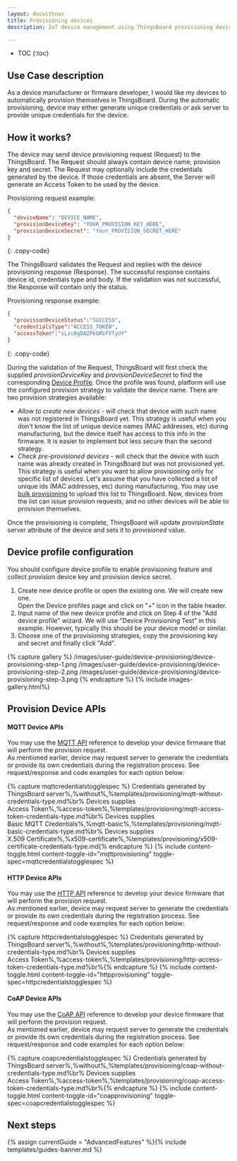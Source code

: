 ```yaml
---
layout: docwithnav
title: Provisioning devices
description: IoT device management using ThingsBoard provisioning devices feature

---
```


* TOC
{:toc}

## Use Case description

As a device manufacturer or firmware developer, I would like my devices to automatically provision themselves in ThingsBoard.
During the automatic provisioning, device may either generate unique credentials or ask server to provide unique credentials for the device. 
   
## How it works?


The device may send device provisioning request (Request) to the ThingsBoard. The Request should always contain device name, provision key and secret. 
The Request may optionally include the credentials generated by the device. If those credentials are absent, the Server will generate an Access Token to be used by the device.

Provisioning request example:

```json
{
  "deviceName": "DEVICE_NAME",
  "provisionDeviceKey": "YOUR_PROVISION_KEY_HERE",
  "provisionDeviceSecret": "Your_PROVISION_SECRET_HERE"
}
```
{: .copy-code}

The ThingsBoard validates the Request and replies with the device provisioning response (Response). 
The successful response contains device id, credentials type and body. 
If the validation was not successful, the Response will contain only the status.

Provisioning response example:

```json
{
  "provisionDeviceStatus":"SUCCESS",  
  "credentialsType":"ACCESS_TOKEN",
  "accessToken":"sLzc0gDAZPkGMzFVTyUY"
}
```
{: .copy-code}

During the validation of the Request, ThingsBoard will first check the supplied *provisionDeviceKey* and *provisionDeviceSecret* to find the corresponding [Device Profile](/docs/user-guide/device-profiles/).
Once the profile was found, platform will use the configured provision strategy to validate the device name. 
There are two provision strategies available:

* *Allow to create new devices* - will check that device with such name was not registered in ThingsBoard yet. 
This strategy is useful when you don't know the list of unique device names (MAC addresses, etc) during manufacturing, but the device itself has access to this info in the firmware. 
It is easier to implement but less secure than the second strategy.  
* *Check pre-provisioned devices* - will check that the device with such name was already created in ThingsBoard but was not provisioned yet.
This strategy is useful when you want to allow provisioning only for specific list of devices. Let's assume that you have collected a list of unique ids (MAC addresses, etc) during manufacturing. 
You may use [bulk provisioning](/docs/user-guide/bulk-provisioning/) to upload this list to ThingsBoard. Now, devices from the list can issue provision requests, and no other devices will be able to provision themselves.  
          
Once the provisioning is complete, ThingsBoard will update *provisionState* server attribute of the device and sets it to *provisioned* value.

## Device profile configuration

You should configure device profile to enable provisioning feature and collect provision device key and provision device secret.

1. Create new device profile or open the existing one. We will create new one.     
Open the Device profiles page and click on "+" icon in the table header.
2. Input name of the new device profile and click on Step 4 of the "Add device profile" wizard. 
We will use "Device Provisioning Test" in this example. However, typically this should be your device model or similar. 
3. Choose one of the provisioning strategies, copy the provisioning key and secret and finally click "Add". 

{% capture gallery %}
    /images/user-guide/device-provisioning/device-provisioning-step-1.png
    /images/user-guide/device-provisioning/device-provisioning-step-2.png
    /images/user-guide/device-provisioning/device-provisioning-step-3.png
{% endcapture %} 
{% include images-gallery.html%}  

## Provision Device APIs 

#### MQTT Device APIs 

You may use the [MQTT API](/docs/reference/mqtt-api/#device-provisioning) reference to develop your device firmware that will perform the provision request.   
As mentioned earlier, device may request server to generate the credentials or provide its own credentials during the registration process.
See request/response and code examples for each option below:

{% capture mqttcredentialstogglespec %}
Credentials generated by ThingsBoard server%,%without%,%templates/provisioning/mqtt-without-credentials-type.md%br%
Devices supplies<br/>Access Token%,%access-token%,%templates/provisioning/mqtt-access-token-credentials-type.md%br%
Devices supplies<br/>Basic MQTT Credentials%,%mqtt-basic%,%templates/provisioning/mqtt-basic-credentials-type.md%br%
Devices supplies<br/>X.509 Certificate%,%x509-certificate%,%templates/provisioning/x509-certificate-credentials-type.md{% endcapture %}
{% include content-toggle.html content-toggle-id="mqttprovisioning" toggle-spec=mqttcredentialstogglespec %}

#### HTTP Device APIs 

You may use the [HTTP API](/docs/reference/http-api/#device-provisioning) reference to develop your device firmware that will perform the provision request.   
As mentioned earlier, device may request server to generate the credentials or provide its own credentials during the registration process.
See request/response and code examples for each option below:

{% capture httpcredentialstogglespec %}
Credentials generated by ThingsBoard server%,%without%,%templates/provisioning/http-without-credentials-type.md%br%
Devices supplies<br/>Access Token%,%access-token%,%templates/provisioning/http-access-token-credentials-type.md%br%{% endcapture %}
{% include content-toggle.html content-toggle-id="httpprovisioning" toggle-spec=httpcredentialstogglespec %}

#### CoAP Device APIs 

You may use the [CoAP API](/docs/reference/coap-api/#device-provisioning) reference to develop your device firmware that will perform the provision request.   
As mentioned earlier, device may request server to generate the credentials or provide its own credentials during the registration process.
See request/response and code examples for each option below:

{% capture coapcredentialstogglespec %}
Credentials generated by ThingsBoard server%,%without%,%templates/provisioning/coap-without-credentials-type.md%br%
Devices supplies<br/>Access Token%,%access-token%,%templates/provisioning/coap-access-token-credentials-type.md%br%{% endcapture %}
{% include content-toggle.html content-toggle-id="coapprovisioning" toggle-spec=coapcredentialstogglespec %}

## Next steps

{% assign currentGuide = "AdvancedFeatures" %}{% include templates/guides-banner.md %}